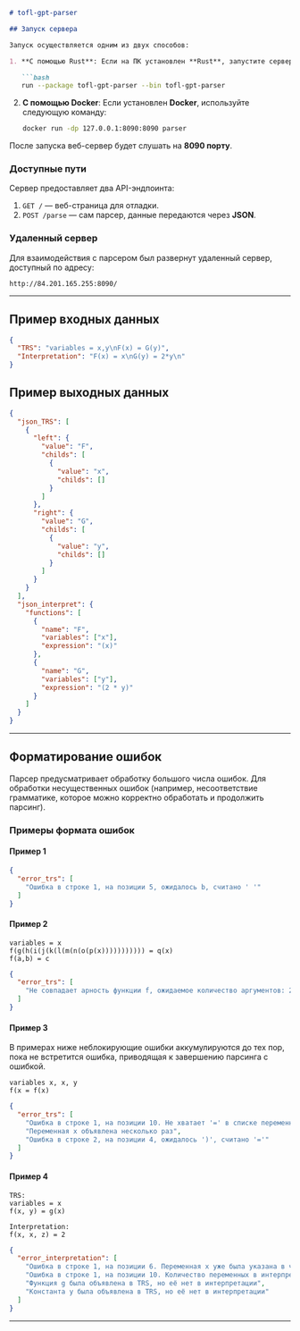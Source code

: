 ```markdown
# tofl-gpt-parser

## Запуск сервера

Запуск осуществляется одним из двух способов:

1. **С помощью Rust**: Если на ПК установлен **Rust**, запустите сервер командой:

   ```bash
   run --package tofl-gpt-parser --bin tofl-gpt-parser
   ```

2. **С помощью Docker**: Если установлен **Docker**, используйте следующую команду:

   ```bash
   docker run -dp 127.0.0.1:8090:8090 parser
   ```

После запуска веб-сервер будет слушать на **8090 порту**.

### Доступные пути

Сервер предоставляет два API-эндпоинта:

1. `GET /` — веб-страница для отладки.
2. `POST /parse` — сам парсер, данные передаются через **JSON**.

### Удаленный сервер

Для взаимодействия с парсером был развернут удаленный сервер, доступный по адресу:

`http://84.201.165.255:8090/`

---

## Пример входных данных

```json
{
  "TRS": "variables = x,y\nF(x) = G(y)",
  "Interpretation": "F(x) = x\nG(y) = 2*y\n"
}
```

## Пример выходных данных

```json
{
  "json_TRS": [
    {
      "left": {
        "value": "F",
        "childs": [
          {
            "value": "x",
            "childs": []
          }
        ]
      },
      "right": {
        "value": "G",
        "childs": [
          {
            "value": "y",
            "childs": []
          }
        ]
      }
    }
  ],
  "json_interpret": {
    "functions": [
      {
        "name": "F",
        "variables": ["x"],
        "expression": "(x)"
      },
      {
        "name": "G",
        "variables": ["y"],
        "expression": "(2 * y)"
      }
    ]
  }
}
```

---

## Форматирование ошибок

Парсер предусматривает обработку большого числа ошибок. Для обработки несущественных ошибок (например, несоответствие грамматике, которое можно корректно обработать и продолжить парсинг).

### Примеры формата ошибок

#### Пример 1

```json
{
  "error_trs": [
    "Ошибка в строке 1, на позиции 5, ожидалось b, считано ' '"
  ]
}
```

#### Пример 2

```plaintext
variables = x
f(g(h(i(j(k(l(m(n(o(p(x))))))))))) = q(x)
f(a,b) = c
```

```json
{
  "error_trs": [
    "Не совпадает арность функции f, ожидаемое количество аргументов: 2, считано: 1"
  ]
}
```

#### Пример 3

В примерах ниже неблокирующие ошибки аккумулируются до тех пор, пока не встретится ошибка, приводящая к завершению парсинга с ошибкой.

```plaintext
variables x, x, y
f(x = f(x)
```

```json
{
  "error_trs": [
    "Ошибка в строке 1, на позиции 10. Не хватает '=' в списке переменных",
    "Переменная x объявлена несколько раз",
    "Ошибка в строке 2, на позиции 4, ожидалось ')', считано '='"
  ]
}
```

#### Пример 4

```plaintext
TRS:
variables = x
f(x, y) = g(x)

Interpretation:
f(x, x, z) = 2
```

```json
{
  "error_interpretation": [
    "Ошибка в строке 1, на позиции 6. Переменная x уже была указана в числе аргументов данной функции",
    "Ошибка в строке 1, на позиции 10. Количество переменных в интерпретации функции f не совпадает с количеством переменных в TRS",
    "Функция g была объявлена в TRS, но её нет в интерпретации",
    "Константа y была объявлена в TRS, но её нет в интерпретации"
  ]
}
```

---
```